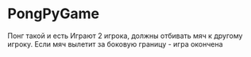 # PongPyGame
Понг такой и есть
Играют 2 игрока, должны отбивать мяч к другому игроку. Если мяч вылетит за боковую границу - игра окончена
